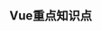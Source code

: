 <!--
 * @Author: Aiden
 * @Date: 2021-03-23 11:17:31
 * @LastEditTime: 2021-03-23 12:21:54
 * @LastEditors: Aiden
 * @Description: 
 * @Email: aiden.dai@bayconnect.com.cn
-->
## Vue重点知识点
###  